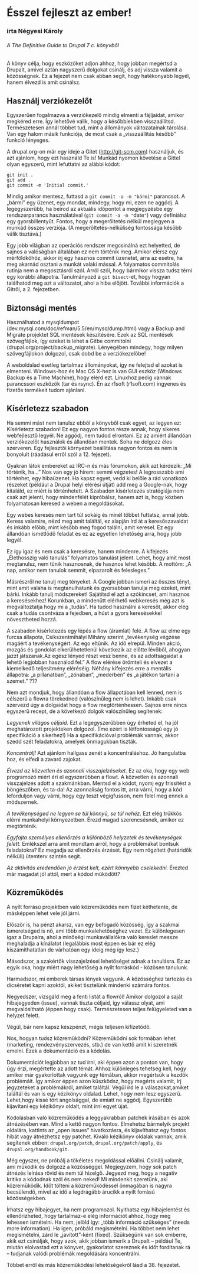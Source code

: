 Ésszel fejleszt az ember!
=========================
### írta Négyesi Károly ###
###### A The Definitive Guide to Drupal 7 c. könyvből

A könyv célja, hogy eszközöket adjon ahhoz, hogy jobban megértsd a Drupalt, amivel aztán nagyszerű dolgokat csinálj, és adj vissza valamit a közösségnek. Ez a fejezet nem csak abban segít, hogy hatékonyabb legyél, hanem élvezd is amit csinálsz.

Használj verziókezelőt
--------------------
Egyszerűen fogalmazva a verziókezelő mindig elmenti a fájljaidat, amikor megkéred erre. Így lehetővé válik, hogy a későbbiekben visszaállítsd. Természetesen annál többet tud, mint a állományok változatainak tárolása. Van egy halom másik funkciója, de most csak a „visszaállítás később” funkció lényeges.

A drupal.org-on már egy ideje a Gitet (http://git-scm.com) használjuk, és azt ajánlom, hogy ezt használd Te is! Munkád nyomon követése a Gittel olyan egyszerű, mint lefuttatni az alábbi kódot:

    git init .
    git add .
    git commit -m 'Initial commit.'

Mindig amikor mentesz, futtasd a `git commit -a -m "bármi"` parancsot. A „bármi” egy üzenet, egy mondat, mindegy, hogy mi, ezen ne aggódj. A legegyszerűbb, ha beírod az aktuális időpontot a megjegyzésbe egy rendszerparancs használatával (`git commit -a -m "`date`"`) vagy definiálsz egy  gyorsbillentyűt. Fontos, hogy a megerőltetés nélkül meglegyen a munkád összes verziója. (A megerőltetés-nélküliség fontossága később válik tisztává.)

Egy jobb világban az operációs rendszer megcsinálná ezt helyetted, de sajnos a valóságban általában ez nem történik meg. Amikor elérsz egy mérföldkőhöz, akkor írj egy hasznos commit üzenetet, arra az esetre, ha meg akarnád osztani a munkát valaki mással. A folyamatos commitolás rutinja nem a megosztásról szól. Arról szól, hogy bármikor vissza tudsz térni egy korábbi állapotra. Tanulmányozd a `git bisect`-et, hogy hogyan találhatod meg azt a változatot, ahol a hiba előjött. További információk a Gitről, a 2. fejezetben.

Biztonsági mentés
-----------------
Használhatod a mysqldumpot (dev.mysql.com/doc/refman/5.5/en/mysqldump.html) vagy a Backup and Migrate projektet SQL mentések készítésére. Ezek az SQL mentések szövegfájlok, így ezeket is lehet a Gitbe commitolni (drupal.org/project/backup_migrate). Lényegében mindegy, hogy milyen szövegfájlokon dolgozol, csak dobd be a verziókezelőbe!

A weboldalad esetleg tartalmaz állományokat, így ne felejtsd el azokat is elmenteni. Windows-hoz és Mac OS X-hez is van GUI eszköz (Windows Backup és a Time Machine), hogy elérd ezt. Linuxhoz pedig vannak parancssori eszközök (tar és rsync). Én az r1soft (r1soft.com) ingyenes és fizetős termékeit tudom ajánlani.

Kísérletezz szabadon
--------------------
Ha semmi mást nem tanulsz ebből a könyvből csak egyet, az legyen ez: Kísérletezz szabadon! Ez egy nagyon fontos része annak, hogy sikeres webfejlesztő legyél. Ne aggódj, nem tudod elrontani. Ez az amiért állandóan verziókezelőt használok és állandóan mentek. Soha ne dolgozz éles szerveren. Egy fejlesztői környezet beállítása nagyon fontos és nem is bonyolult (ráadásul erről szól a 12. fejezet).

Gyakran látok embereket az IRC-n és más fórumokon, akik azt kérdezik: „Mi történik, ha...” Nos van egy jó hírem: semmi végzetes! A legrosszabb ami történhet, egy hibaüzenet. Ha kapsz egyet, vedd ki belőle a rád vonatkozó részeket (például a Drupal helyi elérési útját) add meg a Google-nak, hogy kitaláld, ez miért is történhetett. A Szabadon kísérletezés stratégiája nem csak azt jelenti, hogy mindenfélét kipróbálsz, hanem azt is, hogy közben folyamatosan keresed a weben a megoldásokat.

Egy webes keresés nem tart túl sokáig és minél többet futtatsz, annál jobb. Keress valamire, nézd meg amit találtál, ez alapján írd át a keresőszavaidat és inkább előbb, mint később meg fogod találni, amit keresel.
Ez egy állandóan ismétlődő feladat és ez az egyetlen lehetőség arra, hogy jobb legyél.

Ez így igaz és nem csak a keresésre, hanem mindenre. A kifejezés „Élethosszig való tanulás” folyamatos tanulást jelent. Lehet, hogy amit most megtanulsz, nem tűnik hasznosnak, de hasznos lehet később. A mottóm: „A nap, amikor nem tanulok semmit, elpazarolt és felesleges.”

Másrészről ne tanulj meg tényeket. A Google jobban ismeri az összes tényt, mint amit valaha is megtanulhatunk és gyorsabban tanulja meg ezeket, mint bárki. Inkább tanulj módszereket! Sajátítsd el azt a szókincset, ami hasznos a keresésekhez! Korunkban, a mindenütt elérhető webkeresés még azt is megváltoztatja hogy mi a „tudás”. Ha tudod használni a keresőt, akkor elég csak a tudás csontváza a fejedben, a húst a gyors keresésekkel növesztheted hozzá.

A szabadon kísérletezés egy lépés a flow (áramlat) felé. A flow az elme egy furcsa állapota, Csíkszentmihályi Mihány szerint „tevékenység végzése magáért a tevékenységért. Az ego eltűnik. Az idő elrepül. Minden akció, mozgás és gondolat elkerülhetetlenül következik az előtte lévőből, ahogyan jazzt játszanak.Az egész lényed részt vesz benne, és az adottságaidat a lehető legjobban használod fel.” A flow elérése örömteli és elvezet a kiemelkedő teljesítmény eléréséig. Néhány kifejezés erre a mentális állapotra: „a pillanatban”, „zónában”, „mederben” és „a játékon tartani a szemet.” ???

Nem azt mondjuk, hogy állandóan a flow állapotában kell lenned, nem is célszerű a flowra törekedned (valószínűleg nem is lehet). Inkább csak szervezd úgy a dolgaidat hogy a flow megtörténhessen. Sajnos erre nincs egyszerű recept, de a következő dolgok valószínűleg segítenek:

*Legyenek világos céljaid.* Ezt a legegyszerűbben úgy érheted el, ha jól meghatározott projekteken dolgozol. (Íme ezért is létfontosságú egy jó specifikáció a sikerhez!) Ha a specifikációval problémák vannak, akkor szedd szét feladatokra, amelyek önmagukban tiszták.

*Koncentrálj!* Azt ajánlom hallgass zenét a koncentráláshoz. Jó hangulatba hoz, és elfedi a zavaró zajokat.

*Élvezd az közvetlen és azonnali visszajelzéseket.* Ez az oka, hogy egy web programozó miért éri el egyszerűbben a flowt. A közvetlen és azonnali visszajelzés adott a szakmánkban. Mentsd el a kódot, nyomj egy frissítést a böngészőben, és ta-da! Az azonnaliság fontos itt, arra várni, hogy a kód leforduljon vagy várni, hogy egy teszt végigfusson, nem felel meg ennek a módszernek.

*A tevékenységed ne legyen se túl könnyű, se túl nehéz*. Ezt elég trükkös elérni munkahelyi környezetben. Érezd magad szerencsésnek, amikor ez megtörténik.

*Egyfajta személyes ellenőrzés a különböző helyzetek és tevékenységek felett.* Emlékszel arra amit mondtam arról, hogy a problémákat bontsuk feladatokra? Ez megadja az ellenőrzés érzését. Egy nem rögzített (határidők nélküli) ütemterv szintén segít.

*Az aktivitás eredendően jó érzést kelt, ezért könnyebb cselekedni.* Érezted már magadat jól attól, mert a kódod működött?

Közreműködés
----------
A nyílt forrású projektben való közreműködés nem fizet kéthetente, de másképpen lehet vele jól járni.

Először is, ha pénzt akarsz, van egy befogadó közösség, így a szakmai ismeretséged is nő, ami több munkalehetőséghez vezet. Ez különlegesen igaz a Drupalra, ahol a minőségi munkavállalókra való kereslet messze meghaladja a kínálatot (legalábbis most éppen és bár ez elég kiszámíthatatlan de várhatóan egy ideig még így lesz.)

Másodszor, a szakértők visszajelzései lehetőséget adnak a tanulásra. Ez az egyik oka, hogy miért nagy lehetőség a nyílt forráskód - közösen tanulunk.

Harmadszor, mi emberek társas lények vagyunk. A közösséghez tartozás és dicséretet kapni azoktól, akiket tisztelünk mindenki számára fontos.

Negyedszer, vizsgáld meg a fenti listát a flowról! Amikor dolgozol a saját hibajegyeden (issue), vannak tiszta céljaid, így válassz olyat, ami megvalósítható (éppen hogy csak). Természetesen teljes felügyeleted van a helyzet felett.

Végül, bár nem kapsz készpénzt, mégis teljesen kifizetődő.

Nos, hogyan tudsz közreműködni? Közreműködni sok formában lehet (marketing, rendezvényszervezés, stb.) de van kettő amit ki szeretnék emelni. Ezek a dokumentáció és a kódolás.

Dokumentációt legjobban az tud írni, aki éppen azon a ponton van, hogy úgy érzi, megértette az adott témát. Ahhoz különleges tehetség kell, hogy amikor már gyakorlottak vagyunk egy témában, akkor megértsük a kezdők problémáit. Így amikor éppen azon küszködsz, hogy megérts valamit, írj jegyzeteket a problémákról, amiket találtál. Végül írd le a válaszokat,amiket találtál és van is egy kézikönyv oldalad. Lehet, hogy nem lesz egyszerű. Lehet,hogy kissé tört angolsággal, de emiatt ne aggódj. Egyszerűbb kijavítani egy kézikönyv oldalt, mint írni egyet újat.

Kódolásban való közreműködés a leggyakrabban patchek írásában és azok átnézésében van. Mind a kettő nagyon fontos. Elmehetsz bármelyik projekt oldalára, kattints az „open issues” hivatkozásra, és kijavíthatsz egy fontos hibát vagy átnézhetsz egy patchet. Kiváló kézikönyv oldalak vannak, amik segítenek ebben: `drupal.org/patch`, `drupal.org/patch/apply`, és `drupal.org/handbook/git`.

Még egyszer, ne próbálj a tökéletes megoldással előállni. Csinálj valamit, ami működik és dolgozz a közösséggel. Megjegyzem, hogy sok patch átnézés leírása rövid és nem túl hízelgő. Jegyezd meg, hogy a negatív kritika a kódodnak szól és nem neked! Mi mindenkit szeretünk, aki közreműködik. Időt tölteni a közreműködéssel önmagában is nagyra becsülendő, mivel az idő a legdrágább árucikk a nyílt forrású közösségekben.

Írhatsz egy hibajegyet, ha nem programozol. Nyithatsz egy hibajelentést és ellenőrizheted, hogy tartalmaz-e elég információt ahhoz, hogy meg lehessen ismételni. Ha nem, jelöld így: „több információ szükséges” (needs more information). Ha igen, próbáld megismételni. Ha többet nem lehet megismételni, zárd le „javított”-ként (fixed). Szükségünk van sok emberre, akik ezt csinálják, hogy azok, akik jobban ismerik a Drupalt – például Te, miután elolvastad ezt a könyvet, gyakorlatot szereznek és időt fordítanak rá – tudjanak valódi problémák megoldására koncentrálni.

Többet erről és más közreműködési lehetőségekről lásd a 38. fejezetet.

